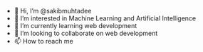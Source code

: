 - 👋 Hi, I’m @sakibmuhtadee
- 👀 I’m interested in Machine Learning and Artificial Intelligence
- 🌱 I’m currently learning web development
- 💞️ I’m looking to collaborate on web development
- 📫 How to reach me 

<!---
sakibmuhtadee/sakibmuhtadee is a ✨ special ✨ repository because its `README.md` (this file) appears on your GitHub profile.
You can click the Preview link to take a look at your changes.
--->
